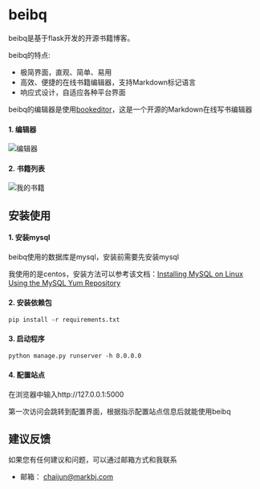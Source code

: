 # beibq

beibq是基于flask开发的开源书籍博客。

beibq的特点:

- 极简界面，直观、简单、易用
- 高效、便捷的在线书籍编辑器，支持Markdown标记语言
- 响应式设计，自适应各种平台界面

beibq的编辑器是使用[bookeditor](https://github.com/chaijunit/bookeditor)，这是一个开源的Markdown在线写书编辑器

#### 1. 编辑器
![编辑器](http://uploadimg.markbj.com/static/resource/image/book/eaa4d28c077511e8a4ac00163e13356e.png)

#### 2. 书籍列表
![我的书籍](http://uploadimg.markbj.com/static/resource/image/book/f66e396e077511e8a4ac00163e13356e.png)

## 安装使用

#### 1. 安装mysql

beibq使用的数据库是mysql，安装前需要先安装mysql

我使用的是centos，安装方法可以参考该文档：[Installing MySQL on Linux Using the MySQL Yum Repository](https://dev.mysql.com/doc/refman/5.7/en/linux-installation-yum-repo.html)

#### 2. 安装依赖包

```
pip install -r requirements.txt
```

#### 3. 启动程序

```
python manage.py runserver -h 0.0.0.0
```

#### 4. 配置站点
在浏览器中输入http://127.0.0.1:5000


第一次访问会跳转到配置界面，根据指示配置站点信息后就能使用beibq

## 建议反馈
如果您有任何建议和问题，可以通过邮箱方式和我联系

- 邮箱： chaijun@markbj.com

